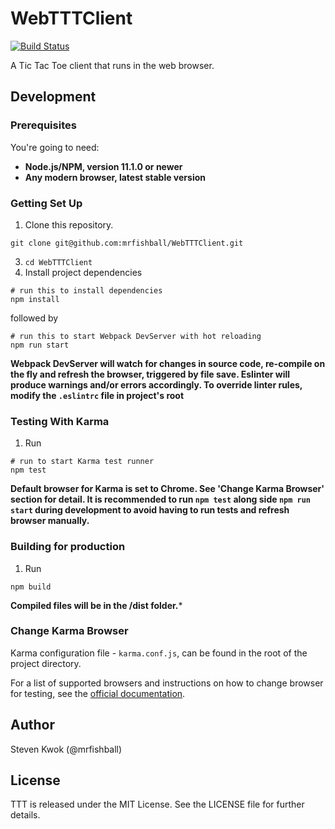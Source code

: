 # WebTTTClient

[![Build Status](https://travis-ci.com/mrfishball/WebTTTClient.svg?branch=master)](https://travis-ci.com/mrfishball/WebTTTClient)

A Tic Tac Toe client that runs in the web browser.

Development
------------------------------

### Prerequisites

You're going to need:

 - **Node.js/NPM, version 11.1.0 or newer**
 - **Any modern browser, latest stable version**

### Getting Set Up

1. Clone this repository.

```shell
git clone git@github.com:mrfishball/WebTTTClient.git
```
3. `cd WebTTTClient`
4. Install project dependencies

```shell
# run this to install dependencies
npm install
```

followed by

```shell
# run this to start Webpack DevServer with hot reloading
npm run start
```

**Webpack DevServer will watch for changes in source code, re-compile on the fly and refresh the browser, triggered by file save. Eslinter will produce warnings and/or errors accordingly. To override linter rules, modify the `.eslintrc` file in project's root**

### Testing With Karma

1. Run

```shell
# run to start Karma test runner
npm test
```

**Default browser for Karma is set to Chrome. See 'Change Karma Browser' section for detail.
It is recommended to run `npm test` along side `npm run start` during development to avoid having to run tests and refresh browser manually.**

### Building for production

1. Run

```shell
npm build
```

**Compiled files will be in the /dist folder.***

### Change Karma Browser

Karma configuration file - `karma.conf.js`, can be found in the root of the project directory.

For a list of supported browsers and instructions on how to change browser for testing, see the [official documentation](http://karma-runner.github.io/3.0/config/browsers.html).

## Author

Steven Kwok (@mrfishball)

## License

TTT is released under the MIT License. See the LICENSE file for further
details.
